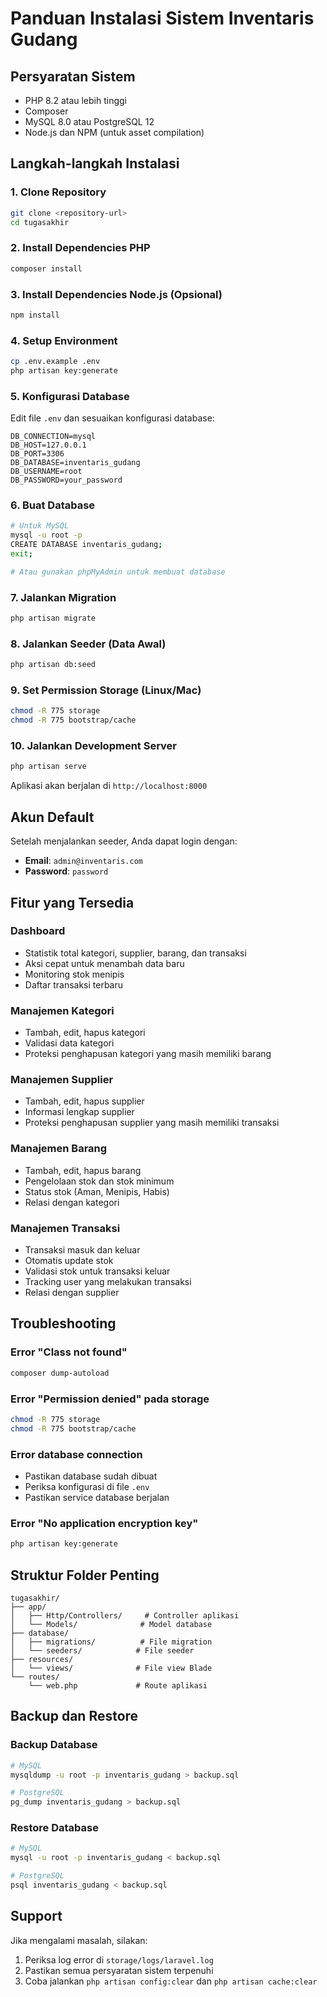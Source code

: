 # Panduan Instalasi Sistem Inventaris Gudang

## Persyaratan Sistem

- PHP 8.2 atau lebih tinggi
- Composer
- MySQL 8.0 atau PostgreSQL 12
- Node.js dan NPM (untuk asset compilation)

## Langkah-langkah Instalasi

### 1. Clone Repository
```bash
git clone <repository-url>
cd tugasakhir
```

### 2. Install Dependencies PHP
```bash
composer install
```

### 3. Install Dependencies Node.js (Opsional)
```bash
npm install
```

### 4. Setup Environment
```bash
cp .env.example .env
php artisan key:generate
```

### 5. Konfigurasi Database
Edit file `.env` dan sesuaikan konfigurasi database:
```env
DB_CONNECTION=mysql
DB_HOST=127.0.0.1
DB_PORT=3306
DB_DATABASE=inventaris_gudang
DB_USERNAME=root
DB_PASSWORD=your_password
```

### 6. Buat Database
```bash
# Untuk MySQL
mysql -u root -p
CREATE DATABASE inventaris_gudang;
exit;

# Atau gunakan phpMyAdmin untuk membuat database
```

### 7. Jalankan Migration
```bash
php artisan migrate
```

### 8. Jalankan Seeder (Data Awal)
```bash
php artisan db:seed
```

### 9. Set Permission Storage (Linux/Mac)
```bash
chmod -R 775 storage
chmod -R 775 bootstrap/cache
```

### 10. Jalankan Development Server
```bash
php artisan serve
```

Aplikasi akan berjalan di `http://localhost:8000`

## Akun Default

Setelah menjalankan seeder, Anda dapat login dengan:
- **Email**: `admin@inventaris.com`
- **Password**: `password`

## Fitur yang Tersedia

### Dashboard
- Statistik total kategori, supplier, barang, dan transaksi
- Aksi cepat untuk menambah data baru
- Monitoring stok menipis
- Daftar transaksi terbaru

### Manajemen Kategori
- Tambah, edit, hapus kategori
- Validasi data kategori
- Proteksi penghapusan kategori yang masih memiliki barang

### Manajemen Supplier
- Tambah, edit, hapus supplier
- Informasi lengkap supplier
- Proteksi penghapusan supplier yang masih memiliki transaksi

### Manajemen Barang
- Tambah, edit, hapus barang
- Pengelolaan stok dan stok minimum
- Status stok (Aman, Menipis, Habis)
- Relasi dengan kategori

### Manajemen Transaksi
- Transaksi masuk dan keluar
- Otomatis update stok
- Validasi stok untuk transaksi keluar
- Tracking user yang melakukan transaksi
- Relasi dengan supplier

## Troubleshooting

### Error "Class not found"
```bash
composer dump-autoload
```

### Error "Permission denied" pada storage
```bash
chmod -R 775 storage
chmod -R 775 bootstrap/cache
```

### Error database connection
- Pastikan database sudah dibuat
- Periksa konfigurasi di file `.env`
- Pastikan service database berjalan

### Error "No application encryption key"
```bash
php artisan key:generate
```

## Struktur Folder Penting

```
tugasakhir/
├── app/
│   ├── Http/Controllers/     # Controller aplikasi
│   └── Models/              # Model database
├── database/
│   ├── migrations/          # File migration
│   └── seeders/            # File seeder
├── resources/
│   └── views/              # File view Blade
└── routes/
    └── web.php             # Route aplikasi
```

## Backup dan Restore

### Backup Database
```bash
# MySQL
mysqldump -u root -p inventaris_gudang > backup.sql

# PostgreSQL
pg_dump inventaris_gudang > backup.sql
```

### Restore Database
```bash
# MySQL
mysql -u root -p inventaris_gudang < backup.sql

# PostgreSQL
psql inventaris_gudang < backup.sql
```

## Support

Jika mengalami masalah, silakan:
1. Periksa log error di `storage/logs/laravel.log`
2. Pastikan semua persyaratan sistem terpenuhi
3. Coba jalankan `php artisan config:clear` dan `php artisan cache:clear` 
